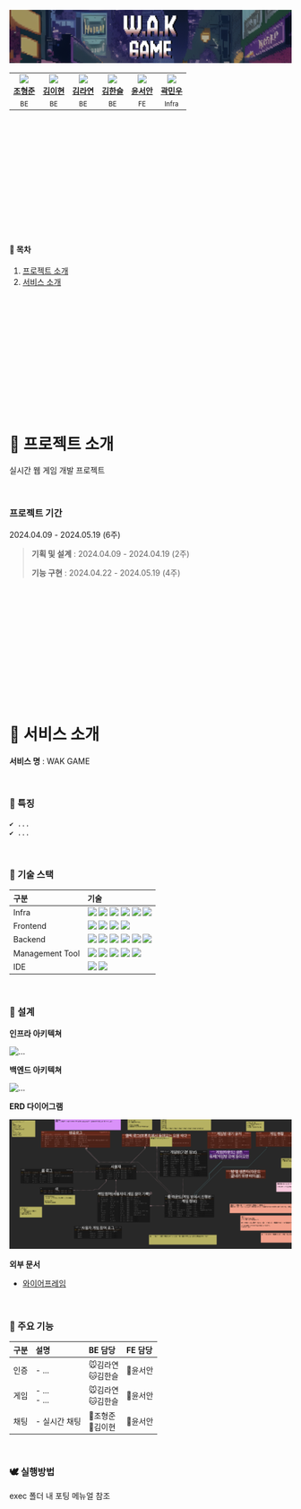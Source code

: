![logo](asset/banner.png)

<table>
  <tbody>
    <tr>
        <td align="center">
            <a href="https://github.com/ryuu9505">
            <img src="https://avatars.githubusercontent.com/u/66634707?v=4" width="100px"/>
                <br/>
                <b>조형준</b>
            </a>
            <br/>
            <sub>BE</sub>
        </td>
        <td align="center">
            <a href="https://github.com/olnuyh">
            <img src="https://avatars.githubusercontent.com/u/49039762?v=4" width="100px"/>
                <br/>
                <b>김이현</b>
            </a>
            <br/>
            <sub>BE</sub>
        </td>
        <td align="center">
            <a href="https://github.com/">
            <img src="#" width="100px"/>
                <br/>
                <b>김라연</b>
            </a>
            <br/>
            <sub>BE</sub>
        </td>
        <td align="center">
            <a href="https://github.com/">
            <img src="#" width="100px"/>
                <br/>
                <b>김한슬</b>
            </a>
            <br/>
            <sub>BE</sub>
        </td>
        <td align="center">
            <a href="https://github.com/annyoon">
            <img src="https://avatars.githubusercontent.com/u/79207743?v=4" width="100px"/>
                <br/>
                <b>윤서안</b>
            </a>
            <br/>
            <sub>FE</sub>
        </td>
        <td align="center">
            <a href="https://github.com/minwoo-kwak">
            <img src="https://avatars.githubusercontent.com/u/117497001?v=4" width="100px"/>
                <br/>
                <b>곽민우</b>
            </a>
            <br/>
            <sub>Infra</sub>
        </td>
    </tr>
  </tbody>
</table>

<br>
<br>
<br>
<br>
<br>
<br>
<br>
<br>
<br>
<br>
<br>
<br>

#### 📃 목차

1. [프로젝트 소개](#-프로젝트-소개)   
2. [서비스 소개](#-주요-기능)  
<!-- 3. [팀 소개](#-팀-소개)   -->

<br>
<br>
<br>
<br>
<br>
<br>
<br>
<br>
<br>
<br>
<br>
<br>

# 📜 프로젝트 소개

실시간 웹 게임 개발 프로젝트

<br>

### 프로젝트 기간
2024.04.09 - 2024.05.19 (6주)

> **기획 및 설계** : 2024.04.09 - 2024.04.19 (2주)
>
> **기능 구현** : 2024.04.22 - 2024.05.19 (4주)

<br>
<br>
<br>
<br>
<br>
<br>
<br>
<br>
<br>
<br>
<br>
<br>

# 📑 서비스 소개 

**서비스 명** : WAK GAME

<br>

### 🧤 특징
    ✔ ...
    ✔ ...


<br>

### 🍿 기술 스택
|구분|기술|
|:---|:---|
|Infra|<img src="https://img.shields.io/badge/AWS-FF9900?style=flat-square&logo=amazonaws&logoColor=white"> <img src="https://img.shields.io/badge/NGINX-009639?style=flat-square&logo=nginx&logoColor=white"> <img src="https://img.shields.io/badge/DOCKER-2496ED?style=flat-square&logo=docker&logoColor=white"> <img src="https://img.shields.io/badge/K8S-326CE5?style=flat-square&logo=kubernetes&logoColor=white"> <img src="https://img.shields.io/badge/UBUNTU-E95420?style=flat-square&logo=ubuntu&logoColor=white"> <img src="https://img.shields.io/badge/JENKINS-D24939?style=flat-square&logo=jenkins&logoColor=white">|
|Frontend|<img src="https://img.shields.io/badge/HTML5-E34F26?style=flat-square&logo=html5&logoColor=white"> <img src="https://img.shields.io/badge/CSS3-1572B6?style=flat-square&logo=css3&logoColor=white"> <img src="https://img.shields.io/badge/JS-F7DF1E?style=flat-square&logo=javascript&logoColor=white"> <img src="https://img.shields.io/badge/REACT-61DAFB?style=flat-square&logo=react&logoColor=white">|
|Backend|<img src="https://img.shields.io/badge/JAVA-FF4000?style=flat-square&logo=openjdk&logoColor=white"> <img src="https://img.shields.io/badge/SPRING-6DB33F?style=flat-square&logo=spring&logoColor=white"> <img src="https://img.shields.io/badge/HIBERNATE-59666C?style=flat-square&logo=hibernate&logoColor=white"> <img src="https://img.shields.io/badge/MARIADB-003545?style=flat-square&logo=mariadb&logoColor=white"> <img src="https://img.shields.io/badge/REDIS-DC382D?style=flat-square&logo=redis&logoColor=white"> <img src="https://img.shields.io/badge/MONGODB-47A248?style=flat-square&logo=mongodb&logoColor=white">|
|Management Tool|<img src="https://img.shields.io/badge/Jira-0052CC?style=flat-square&logo=Jira&logoColor=white"> <img src="https://img.shields.io/badge/GitLab-FC6D26?style=flat-square&logo=GitLab&logoColor=white"> <img src="https://img.shields.io/badge/MATTERMOST-0058CC?style=flat-square&logo=mattermost&logoColor=white"> <img src="https://img.shields.io/badge/NOTION-000000?style=flat-square&logo=notion&logoColor=white"> <img src="https://img.shields.io/badge/FIGMA-F24E1E?style=flat-square&logo=figma&logoColor=white">
|IDE|<img src="https://img.shields.io/badge/vscode-007ACC?style=flat-square&logo=visualstudiocode&logoColor=white"> <img src="https://img.shields.io/badge/IntellJ IDEA-000000?style=flat-square&logo=intellijidea&logoColor=white">|

<br>

### 📃 설계

**인프라 아키텍쳐**

![...](asset/infraarch.png)

**백엔드 아키텍쳐**

![...](asset/bearch.png)

**ERD 다이어그램**

![...](asset/erd.png)

**외부 문서**
- [와이어프레임](#)

<br>

### 🥾 주요 기능

|구분| 설명                                                                             | BE 담당 | FE 담당 |
|:---|:-------------------------------------------------------------------------------|:---|:---|
|인증| - ... |🐭김라연<br>🐱김한슬|🐹윤서안|
|게임| - ...<br> - ... |🐭김라연<br>🐱김한슬|🐹윤서안|
|채팅| - 실시간 채팅 |🐷조형준<br>🐰김이현|🐹윤서안|

<br>

### 🕊 실행방법

exec 폴더 내 포팅 메뉴얼 참조
